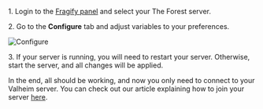 1\.  Login to the [Fragify panel](https://panel.fragify.net/auth/login) and select your The Forest server.

2\.  Go to the **Configure** tab and adjust variables to your preferences.

![Configure](../images/configure.png)

3\. If your server is running, you will need to restart your server. Otherwise, start the server, and all changes will be applied.  

In the end, all should be working, and now you only need to connect to your Valheim server. You can check out our article explaining how to join your server [here](Connecting_to_your_server.md).